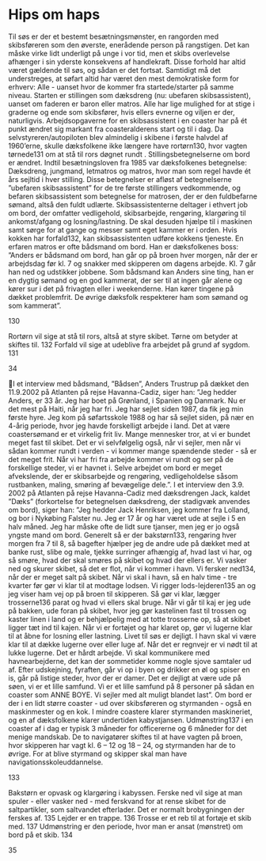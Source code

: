 # Hips om haps

Til søs er der et bestemt besætningsmønster, en rangorden med skibsføreren som den øverste, enerådende person på
rangstigen.
Det kan måske virke lidt underligt på unge i vor tid, men et skibs
overlevelse afhænger i sin yderste konsekvens af handlekraft. Disse
forhold har altid været gældende til søs, og sådan er det fortsat.
Samtidigt må det understreges, at søfart altid har været den mest
demokratiske form for erhverv: Alle - uanset hvor de kommer fra startede/starter på samme niveau. Starten er stillingen som dæksdreng
(nu: ubefaren skibsassistent), uanset om faderen er baron eller matros.
Alle har lige mulighed for at stige i graderne og ende som skibsfører,
hvis ellers evnerne og viljen er der, naturligvis.
Arbejdsopgaverne for en skibsassistent i en coaster har på ét punkt
ændret sig markant fra coasteralderens start og til i dag. Da
selvstyreren/autopiloten blev almindelig i skibene i første halvdel af
1960’erne, skulle dæksfolkene ikke længere have rortørn130, hvor vagten
tørnede131 om at stå til rors døgnet rundt .
Stillingsbetegnelserne om bord er ændret. Indtil besætningsloven fra
1985 var dæksfolkenes betegnelse: Dæksdreng, jungmand, letmatros og
matros, hvor man som regel havde ét års sejltid i hver stilling. Disse
betegnelser er afløst af betegnelserne ”ubefaren skibsassistent” for de
tre første stillingers vedkommende, og befaren skibsassistent som
betegnelse for matrosen, der er den fuldbefarne sømand, altså den fuldt udlærte. Skibsassistenterne deltager i ethvert job
om bord, der omfatter vedligehold, skibsarbejde, rengøring, klargøring til ankomst/afgang og losning/lastning. De skal
desuden hjælpe til i maskinen samt sørge for at gange og messer samt eget kammer er i orden. Hvis kokken har
forfald132, kan skibsassistenten udføre kokkens tjeneste. En erfaren matros er ofte bådsmand om bord. Han er
dæksfolkenes boss:
”Anders er bådsmand om bord, han går op på broen hver morgen, når der er arbejdsdag før kl. 7 og snakker med
skipperen om dagens arbejde. Kl. 7 går han ned og udstikker jobbene. Som bådsmand kan Anders sine ting, han er en
dygtig sømand og en god kammerat, der ser til at ingen går alene og kører sur i det på frivagten eller i weekenderne.
Han kører tingene på dækket problemfrit. De øvrige dæksfolk respekterer ham som sømand og som kammerat”.

130

Rortørn vil sige at stå til rors, altså at styre skibet.
Tørne om betyder at skiftes til.
132
Forfald vil sige at udeblive fra arbejdet på grund af sygdom.
131

34

I et interview med bådsmand, ”Bådsen”, Anders Trustrup på dækket den
11.9.2002 på Atlanten på rejse Havanna-Cadiz, siger han: ”Jeg hedder
Anders, er 33 år. Jeg har boet på Grønland, i Spanien og Danmark. Nu
er det mest på Haiti, når jeg har fri. Jeg har sejlet siden 1987, da fik jeg
min første hyre. Jeg kom på søfartsskole 1988 og har så sejlet siden, på
nær en 4-årig periode, hvor jeg havde forskelligt arbejde i land. Det at
være coastersømand er et virkelig frit liv. Mange mennesker tror, at vi
er bundet meget fast til skibet. Det er vi selvfølgelig også, når vi sejler,
men når vi sådan kommer rundt i verden - vi kommer mange spændende
steder - så er det meget frit. Når vi har fri fra arbejde kommer vi rundt
og ser på de forskellige steder, vi er havnet i. Selve arbejdet om bord er
meget afvekslende, der er skibsarbejde og rengøring, vedligeholdelse
såsom rustbanken, maling, smøring af bevægelige dele.”.
I et interview den 3.9. 2002 på Atlanten på rejse Havanna-Cadiz med
dæksdrengen Jack, kaldet ”Dæks” (forkortelse for betegnelsen
dæksdreng, der stadigvæk anvendes om bord), siger han:
”Jeg hedder Jack Henriksen, jeg kommer fra Lolland, og bor i Nykøbing
Falster nu. Jeg er 17 år og har været ude at sejle i 5 en halv måned. Jeg
har måske ofte de lidt sure tjanser, men jeg er jo også yngste mand om
bord. Generelt så er der bakstørn133, rengøring hver morgen fra 7 til 8,
så bagefter hjælper jeg de andre ude på dækket med at banke rust, slibe og male, tjekke surringer afhængig af, hvad
last vi har, og så smøre, hvad der skal smøres på skibet og hvad der ellers er. Vi vasker ned og skurer skibet, så det er
flot, når vi kommer i havn. Vi fersker ned134, når der er meget salt på skibet.
Når vi skal i havn, så en halv time - tre kvarter før gør vi klar til at modtage lodsen. Vi rigger lods-lejderen135 an og jeg
viser ham vej op på broen til skipperen. Så gør vi klar, lægger trosserne136 parat og hvad vi ellers skal bruge. Når vi
går til kaj er jeg ude på bakken, ude foran på skibet, hvor jeg gør kastelinen fast til trossen og kaster linen i land og er
behjælpelig med at totte trosserne op, så at skibet ligger tæt ind til kajen. Når vi er fortøjet og har klaret op, gør vi
lugerne klar til at åbne for losning eller lastning.
Livet til søs er dejligt. I havn skal vi være klar til at dække lugerne over eller luge af. Når det er regnvejr er vi nødt til at
lukke lugerne. Det er hårdt arbejde. Vi skal kommunikere med havnearbejderne, det kan der sommetider komme nogle
sjove samtaler ud af. Efter udskejning, fyraften, går vi op i byen og drikker en øl og spiser en is, går på listige steder,
hvor der er damer.
Det er dejligt at være ude på søen, vi er et lille samfund. Vi er et lille samfund på 8 personer på sådan en coaster som
ANNE BOYE. Vi sejler med alt muligt blandet last”.
Om bord er der i en lidt større coaster - ud over skibsføreren og styrmanden - også en maskinmester og en kok. I mindre
coastere klarer styrmanden maskineriet, og en af dæksfolkene klarer undertiden kabystjansen. Udmønstring137 i en
coaster af i dag er typisk 3 måneder for officererne og 6 måneder for det menige mandskab. De to navigatører skiftes til
at have vagten på broen, hvor skipperen har vagt kl. 6 – 12 og 18 – 24, og styrmanden har de to øvrige. For at blive
styrmand og skipper skal man have navigationsskoleuddannelse.

133

Bakstørn er opvask og klargøring i kabyssen.
Ferske ned vil sige at man spuler - eller vasker ned - med ferskvand for at rense skibet for de saltpartikler, som
saltvandet efterlader. Det er normalt brobygningen der ferskes af.
135
Lejder er en trappe.
136
Trosse er et reb til at fortøje et skib med.
137
Udmønstring er den periode, hvor man er ansat (mønstret) om bord på et skib.
134

35


